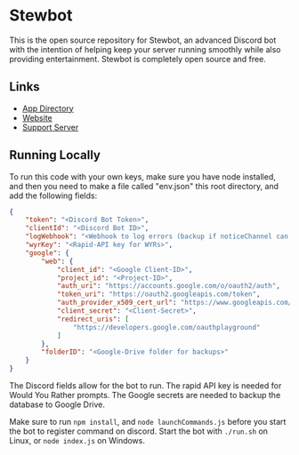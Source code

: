 # Stewbot
This is the open source repository for Stewbot, an advanced Discord bot with the intention of helping keep your server running smoothly while also providing entertainment.
Stewbot is completely open source and free.

## Links
- [App Directory](https://discord.com/discovery/applications/966167746243076136)
- [Website](https://stewbot.kestron.software)
- [Support Server](https://discord.gg/k3yVkrrvez)

## Running Locally
To run this code with your own keys, make sure you have node installed, and then you need to make a file called "env.json" this root directory, and add the following fields:

```json
{
    "token": "<Discord Bot Token>",
    "clientId": "<Discord Bot ID>",
    "logWebhook": "<Webhook to log errors (backup if noticeChannel can't be used)>",
    "wyrKey": "<Rapid-API key for WYRs>",
    "google": {
        "web": {
            "client_id": "<Google Client-ID>",
            "project_id": "<Project-ID>",
            "auth_uri": "https://accounts.google.com/o/oauth2/auth",
            "token_uri": "https://oauth2.googleapis.com/token",
            "auth_provider_x509_cert_url": "https://www.googleapis.com/oauth2/v1/certs",
            "client_secret": "<Client-Secret>",
            "redirect_uris": [
                "https://developers.google.com/oauthplayground"
            ]
        },
        "folderID": "<Google-Drive folder for backups>"
    }
}
```

The Discord fields allow for the bot to run. The rapid API key is needed for Would You Rather prompts. The Google secrets are needed to backup the database to Google Drive.

Make sure to run `npm install`, and `node launchCommands.js` before you start the bot to register command on discord. Start the bot with `./run.sh` on Linux, or `node index.js` on Windows.